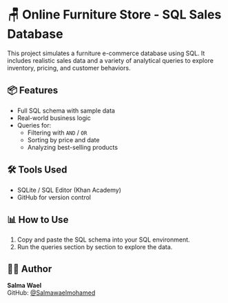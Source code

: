# 🪑 Online Furniture Store - SQL Sales Database

This project simulates a furniture e-commerce database using SQL. It includes realistic sales data and a variety of analytical queries to explore inventory, pricing, and customer behaviors.

## 📦 Features
- Full SQL schema with sample data
- Real-world business logic
- Queries for:
  - Filtering with `AND` / `OR`
  - Sorting by price and date
  - Analyzing best-selling products

## 🛠 Tools Used
- SQLite / SQL Editor (Khan Academy)
- GitHub for version control

## 📊 How to Use
1. Copy and paste the SQL schema into your SQL environment.
2. Run the queries section by section to explore the data.

## 👩‍💻 Author
**Salma Wael**  
GitHub: [@Salmawaelmohamed](https://github.com/Salmawaelmohamed)
